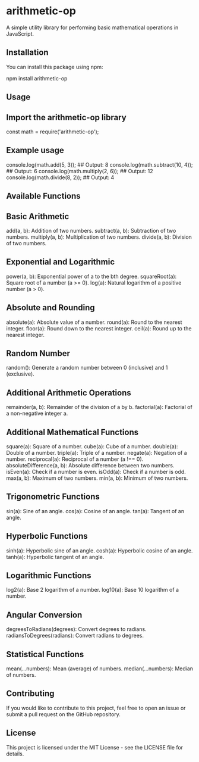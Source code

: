 # arithmetic-op

A simple utility library for performing basic mathematical operations in JavaScript.

## Installation

You can install this package using npm:


npm install arithmetic-op
## Usage

## Import the arithmetic-op library
const math = require('arithmetic-op');

## Example usage
console.log(math.add(5, 3)); ##  Output: 8
console.log(math.subtract(10, 4)); ##  Output: 6
console.log(math.multiply(2, 6)); ##  Output: 12
console.log(math.divide(8, 2)); ##  Output: 4
## Available Functions
## Basic Arithmetic
add(a, b): Addition of two numbers.
subtract(a, b): Subtraction of two numbers.
multiply(a, b): Multiplication of two numbers.
divide(a, b): Division of two numbers.
## Exponential and Logarithmic
power(a, b): Exponential power of a to the bth degree.
squareRoot(a): Square root of a number (a >= 0).
log(a): Natural logarithm of a positive number (a > 0).
## Absolute and Rounding
absolute(a): Absolute value of a number.
round(a): Round to the nearest integer.
floor(a): Round down to the nearest integer.
ceil(a): Round up to the nearest integer.
## Random Number
random(): Generate a random number between 0 (inclusive) and 1 (exclusive).
## Additional Arithmetic Operations
remainder(a, b): Remainder of the division of a by b.
factorial(a): Factorial of a non-negative integer a.
## Additional Mathematical Functions
square(a): Square of a number.
cube(a): Cube of a number.
double(a): Double of a number.
triple(a): Triple of a number.
negate(a): Negation of a number.
reciprocal(a): Reciprocal of a number (a !== 0).
absoluteDifference(a, b): Absolute difference between two numbers.
isEven(a): Check if a number is even.
isOdd(a): Check if a number is odd.
max(a, b): Maximum of two numbers.
min(a, b): Minimum of two numbers.
## Trigonometric Functions
sin(a): Sine of an angle.
cos(a): Cosine of an angle.
tan(a): Tangent of an angle.
## Hyperbolic Functions
sinh(a): Hyperbolic sine of an angle.
cosh(a): Hyperbolic cosine of an angle.
tanh(a): Hyperbolic tangent of an angle.
## Logarithmic Functions
log2(a): Base 2 logarithm of a number.
log10(a): Base 10 logarithm of a number.
## Angular Conversion
degreesToRadians(degrees): Convert degrees to radians.
radiansToDegrees(radians): Convert radians to degrees.
## Statistical Functions
mean(...numbers): Mean (average) of numbers.
median(...numbers): Median of numbers.


## Contributing
If you would like to contribute to this project, feel free to open an issue or submit a pull request on the GitHub repository.

## License
This project is licensed under the MIT License - see the LICENSE file for details.
```bash